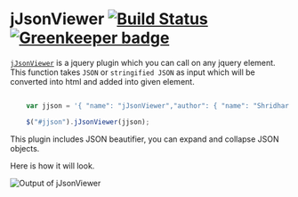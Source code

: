 jJsonViewer [![Build Status](https://travis-ci.org/Shridhad/jjsonviewer.svg?branch=master)](https://travis-ci.org/Shridhad/jjsonviewer) [![Greenkeeper badge](https://badges.greenkeeper.io/Shridhad/jjsonviewer.svg)](https://greenkeeper.io/)
===========

[`jJsonViewer`](http://shridhad.github.io/blog/2014/02/15/jjsonviewer-jquery-plugin/) is a jquery plugin which you can call on any jquery element. This function takes `JSON` or `stringified JSON` as input which will be converted into html and added into given element.

```javascript

	var jjson = '{ "name": "jJsonViewer","author": { "name": "Shridhar Deshmukh", "email": "shridhar.deshmukh3@gmail.com", "contact": [{"location": "office", "number": 123456}, {"location": "home", "number": 987654}] } }';

	$("#jjson").jJsonViewer(jjson);

```

This plugin includes JSON beautifier, you can expand and collapse JSON objects. 

Here is how it will look.

![Output of jJsonViewer](https://raw.github.com/Shridhad/jjsonviewer/master/images/example.png "Output of jJsonViewer")
